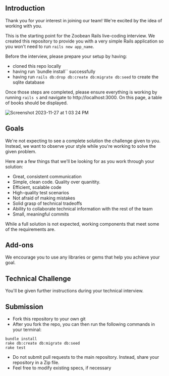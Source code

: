 ## Introduction

Thank you for your interest in joining our team! We're excited by the idea of working with you.

This is the starting point for the Zoobean Rails live-coding interview. We created this repository to provide you with a very simple Rails application so you won't need to run `rails new app_name`.

Before the interview, please prepare your setup by having:

* cloned this repo locally
* having run `bundle install`` successfully
* having run `rails db:drop db:create db:migrate db:seed` to create the sqlite database

Once those steps are completed, please ensure everything is working by running `rails s` and navigate to http://localhost:3000. On this page, a table of books should be displayed.

![Screenshot 2023-11-27 at 1 03 24 PM](https://github.com/zoobean/rails-challenge/assets/1329085/7fbb08ba-d098-47a6-987a-5416f3114618)

## Goals

We're not expecting to see a complete solution the challenge given to you. Instead, we want to observe your style while you're working to solve the given problem.

Here are a few things that we'll be looking for as you work through your solution:

- Great, consistent communication
- Simple, clean code. Quality over quanitity.
- Efficient, scalable code
- High-quality test scenarios
- Not afraid of making mistakes
- Solid grasp of technical tradeoffs
- Ability to collaborate technical information with the rest of the team
- Small, meaningful commits

While a full solution is not expected, working components that meet some of the requirements are.

## Add-ons

We encourage you to use any libraries or gems that help you achieve your goal.

## Technical Challenge

You'll be given further instructions during your technical interview.

## Submission

- Fork this repository to your own git
- After you fork the repo, you can then run the following commands in your terminal:

``````
bundle install
rake db:create db:migrate db:seed
rake test
``````

- Do not submit pull requests to the main repository. Instead, share your repository in a Zip file.
- Feel free to modify existing specs, if necessary
